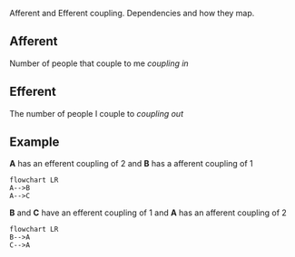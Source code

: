 Afferent and Efferent coupling. Dependencies and how they map.

## Afferent

Number of people that couple to me
*coupling in*

## Efferent

The number of people I couple to
*coupling out*

## Example

**A** has an efferent coupling of 2 and **B** has a afferent coupling of 1

```mermaid
flowchart LR
A-->B
A-->C
```

**B** and **C** have an efferent coupling of 1 and **A** has an afferent coupling of 2
```mermaid
flowchart LR
B-->A
C-->A
```
